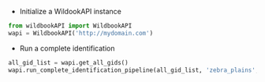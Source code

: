 * Initialize a WildookAPI instance
``` python
from wildbookAPI import WildbookAPI
wapi = WildbookAPI('http://mydomain.com')
```

* Run a complete identification 
``` python
all_gid_list = wapi.get_all_gids()
wapi.run_complete_identification_pipeline(all_gid_list, 'zebra_plains', 0.8)
```
